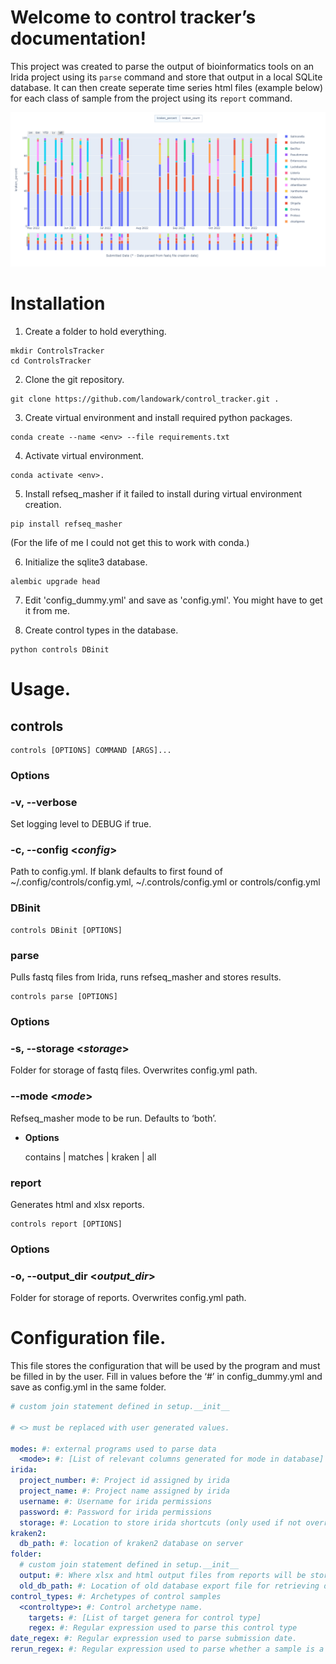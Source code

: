 <!-- control tracker documentation master file, created by
sphinx-quickstart on Wed Oct 26 09:44:19 2022.
You can adapt this file completely to your liking, but it should at least
contain the root `toctree` directive. -->
# Welcome to control tracker’s documentation!

This project was created to parse the output of bioinformatics tools on an Irida project using its ```parse``` command and store that output in a local SQLite database. It can then create seperate time series html files (example below) for each class of sample from the project using its ```report``` command.


![Sample Report](img/example_plot.png)

# Installation

1. Create a folder to hold everything.
```shell
mkdir ControlsTracker
cd ControlsTracker
```

2. Clone the git repository.
```shell
git clone https://github.com/landowark/control_tracker.git .
```

3. Create virtual environment and install required python packages.
```shell
conda create --name <env> --file requirements.txt
```

4. Activate virtual environment.
```shell
conda activate <env>.
```

5. Install refseq_masher if it failed to install during virtual environment creation.
```shell
pip install refseq_masher
```
(For the life of me I could not get this to work with conda.)


6. Initialize the sqlite3 database.
```shell
alembic upgrade head
```

7. Edit 'config_dummy.yml' and save as 'config.yml'. You might have to get it from me.

8. Create control types in the database.
```shell
python controls DBinit
```

# Usage.

## controls

```shell
controls [OPTIONS] COMMAND [ARGS]...
```

### Options


### -v, --verbose
Set logging level to DEBUG if true.


### -c, --config <_config_>
Path to config.yml. If blank defaults to first found of ~/.config/controls/config.yml, ~/.controls/config.yml or controls/config.yml

### DBinit

```shell
controls DBinit [OPTIONS]
```

### parse

Pulls fastq files from Irida, runs refseq_masher and stores results.

```shell
controls parse [OPTIONS]
```

### Options


### -s, --storage <_storage_>
Folder for storage of fastq files. Overwrites config.yml path.


### --mode <_mode_>
Refseq_masher mode to be run. Defaults to ‘both’.


* **Options**

    contains | matches | kraken | all


### report

Generates html and xlsx reports.

```shell
controls report [OPTIONS]
```

### Options


### -o, --output_dir <_output_dir_>
Folder for storage of reports. Overwrites config.yml path.

# Configuration file.

This file stores the configuration that will be used by the program and must be filled in by the user.
Fill in values before the ‘#’ in config_dummy.yml and save as config.yml in the same folder.

```yaml
# custom join statement defined in setup.__init__ 

# <> must be replaced with user generated values.

modes: #: external programs used to parse data
  <mode>: #: [List of relevant columns generated for mode in database]
irida:
  project_number: #: Project id assigned by irida
  project_name: #: Project name assigned by irida
  username: #: Username for irida permissions
  password: #: Password for irida permissions
  storage: #: Location to store irida shortcuts (only used if not overridden in command line options)
kraken2:
  db_path: #: location of kraken2 database on server
folder:
  # custom join statement defined in setup.__init__ 
  output: #: Where xlsx and html output files from reports will be stored.
  old_db_path: #: Location of old database export file for retrieving dates. Not necessary if date in sample name.
control_types: #: Archetypes of control samples
  <controltype>: #: Control archetype name. 
    targets: #: [List of target genera for control type]
    regex: #: Regular expression used to parse this control type
date_regex: #: Regular expression used to parse submission date.
rerun_regex: #: Regular expression used to parse whether a sample is a rerun
```


<!-- # Usage.

## controls

```shell
controls [OPTIONS] COMMAND [ARGS]...
```

### Options


### -v, --verbose
Set logging level to DEBUG if true.


### -c, --config <_config_>
Path to config.yml. If blank defaults to first found of ~/.config/controls/config.yml, ~/.controls/config.yml or controls/config.yml

### DBinit

```shell
controls DBinit [OPTIONS]
```

### parse

Pulls fastq files from Irida, runs refseq_masher, kraken2 and stores results.

```shell
controls parse [OPTIONS]
```

### Options


### -s, --storage <_storage_>
Folder for storage of fastq files. Overwrites config.yml path.


### --mode <_mode_>
Refseq_masher mode to be run. Defaults to ‘all’.


* **Options**

    contains | matches | kraken | all


### report

Generates html and xlsx reports.

```shell
controls report [OPTIONS]
```

### Options


### -o, --output_dir <_output_dir_>
Folder for storage of reports. Overwrites config.yml path.

# Configuration file.

This file stores the configuration that will be used by the program and must be filled in by the user.
Fill in values before the ‘#’ in config_dummy.yml and save as config.yml in the same folder.

```yaml
# <> must be replaced with user generated values

modes: #: external programs used to parse data
  <mode>: #: [List of relevant columns generated for mode in database]
irida:
  project_number: #: Project id assigned by irida
  project_name: #: Project name assigned by irida
  username: #: Username for irida permissions
  password: #: Password for irida permissions
  storage: #: Location to store irida shortcuts (only used if not overridden in command line options)
kraken2:
  db_path: #: location of kraken2 database on server
folder:
  # custom join statement defined in setup.__init__ 
  output: #: Where xlsx and html output files from reports will be stored.
  old_db_path: #: Location of old database export file for retrieving dates. Not necessary if date in sample name
control_types: #: Archetypes of control samples
  <controltype>: #: Control archetype name
    targets: #: [List of target genera for control type]
    regex: #: Regular expression used to parse this control type
date_regex: #: Regular expression used to parse submission date
rerun_regex: #: Regular expression used to parse whether a sample is a rerun
``` -->
